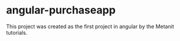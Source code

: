 # angular-purchaseapp
This project was created as the first project in angular by the Metanit tutorials.
